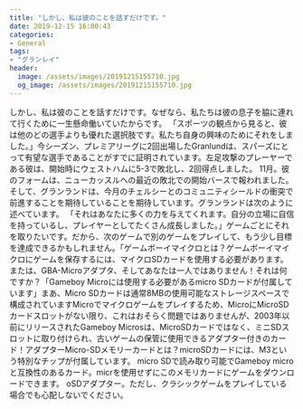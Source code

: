 ```yaml
---
title: "しかし、私は彼のことを話すだけです。"
date: 2019-12-15 16:00:43
categories:
- General
tags:
- "グランレイ"
header:
  image: /assets/images/20191215155710.jpg
  og_image: /assets/images/20191215155710.jpg
---
```


しかし、私は彼のことを話すだけです。なぜなら、私たちは彼の息子を脇に連れて行くために一生懸命働いていたからです。 「スポーツの観点から見ると、彼は他のどの選手よりも優れた選択肢です。私たち自身の興味のためにそれをしました。」今シーズン、プレミアリーグに2回出場したGranlundは、スパーズにとって有望な選手であることがすでに証明されています。左足攻撃のプレーヤーである彼は、開始時にウェストハムに5-3で敗北し、2回得点しました。 11月。彼のフォームは、ニューカッスルへの最近の敗北での開始バースで報われました。そして、グランランドは、今月のチェルシーとのコミュニティシールドの衝突で前進することを期待していることを期待しています。グランランドは次のように述べています。 「それはあなたに多くの力を与えてくれます。自分の立場に自信を持っているし、プレイヤーとしてたくさん成長しました。」ゲームごとにそれを取りたいです。だから、次のゲームで別のゲームをプレイして、もう少し目標を達成できるかもしれません。「ゲームボーイマイクロとは？ゲームボーイマイクロにゲームを保存するには、マイクロSDカードを使用する必要があります。または、GBA-Microアダプタ、そしてあなたは一人ではありません！それは何ですか？「Gameboy Microには使用する必要があるmicro SDカードが付属しています」まあ、Micro SDカードは通常8MBの使用可能なストレージスペースで構成されていますMicroでマイクロゲームをプレイするため、MicroにMicroSDカードスロットがない限り、これはおそらく問題ではありませんが、2003年以前にリリースされたGameboy Microsは、MicroSDカードではなく、ミニSDスロットに取り付けられ、古いゲームの保管に使用できるアダプター付きのカード！アダプターMicro-SDメモリーカードとは？microSDカードには、M3という特別なチップが付属しています。 micro SDで読み取り可能でGameboy microと互換性のあるカード。micrを使用せずにこのメモリカードにゲームをダウンロードできます。 oSDアダプター。ただし、クラシックゲームをプレイしている場合でも心配しないでください。
